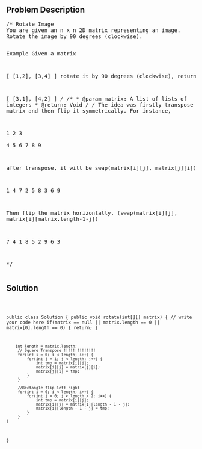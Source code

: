 <!--
<style>
  body { font-family: Arial, sans-serif; }
  .container {{ max-width: 100%; margin: 0 auto; padding: 10px; }}
  .comment-block { max-width: 30%; background-color: #f9f9f9; padding: 10px; border-left: 5px solid #ccc; overflow-wrap: break-word; white-space: pre-wrap; }
  .code-block { background-color: #f4f4f4; padding: 10px; border: 1px solid #ddd; overflow-wrap: break-word; white-space: pre-wrap; }
</style>
-->

<div class='container'>
<h2>Problem Description</h2>
<div class='comment-block'>
<pre>
/* Rotate Image
You are given an n x n 2D matrix representing an image.
Rotate the image by 90 degrees (clockwise).

Example
Given a matrix

[
    [1,2],
    [3,4]
]
rotate it by 90 degrees (clockwise), return

[
    [3,1],
    [4,2]
]
*/
    /**
     * @param matrix: A list of lists of integers
     * @return: Void
     */
/*
The idea was firstly transpose the matrix and then flip it symmetrically. For instance,

1  2  3             
4  5  6
7  8  9


after transpose, it will be swap(matrix[i][j], matrix[j][i])

1  4  7
2  5  8
3  6  9


Then flip the matrix horizontally. (swap(matrix[i][j], matrix[i][matrix.length-1-j])

7  4  1
8  5  2
9  6  3

*/</pre>
</div>

<h2>Solution</h2>
<div class='code-block'>
<pre><code class='language-java'>

public class Solution {
    public void rotate(int[][] matrix) {
        // write your code here
        if(matrix == null || matrix.length == 0 || matrix[0].length == 0) {
            return;
        }
        
        int length = matrix.length;
         // Square Transpose !!!!!!!!!!!!!!
         for(int i = 0; i < length; i++) {
             for(int j = i; j < length; j++) {
                 int tmp = matrix[i][j];
                 matrix[i][j] = matrix[j][i];
                 matrix[j][i] = tmp;
             }
         }
         
         //Rectangle flip left right
         for(int i = 0; i < length; i++) {
             for(int j = 0; j < length / 2; j++) {
                 int tmp = matrix[i][j];
                 matrix[i][j] = matrix[i][length - 1 - j];
                 matrix[i][length - 1 - j] = tmp;
             }
         }
    }
}
</code></pre>
</div>
</div>
